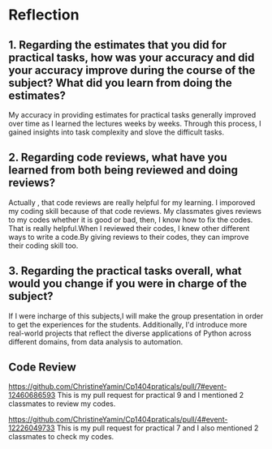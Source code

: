 # Reflection
## 1. Regarding the estimates that you did for practical tasks, how was your accuracy and did your accuracy improve during the course of the subject? What did you learn from doing the estimates?
My accuracy in providing estimates for practical tasks generally improved over time as I learned the lectures weeks by weeks. Through this process, I gained insights into task complexity and slove the difficult tasks.

## 2. Regarding code reviews, what have you learned from both being reviewed and doing reviews?
Actually , that code reviews are really helpful for my learning. I imporoved my coding skill because of that code reviews. My classmates gives reviews to my codes whether it is good or bad,  then, I know how to fix the codes. That is really helpful.When I reviewed their codes, I knew  other different  ways to write a code.By giving reviews to their codes, they can improve their coding skill too.

## 3. Regarding the practical tasks overall, what would you change if you were in charge of the subject?
If I were incharge of this subjects,I will make the group presentation in order to get the experiences for the students. Additionally, I'd introduce more real-world projects that reflect the diverse applications of Python across different domains, from data analysis to automation. 

## Code Review
https://github.com/ChristineYamin/Cp1404praticals/pull/7#event-12460686593
This is my pull request for practical 9 and I mentioned 2 classmates to review my codes.

https://github.com/ChristineYamin/Cp1404praticals/pull/4#event-12226049733
This is my pull request for practical 7 and I also mentioned 2 classmates to check my codes.







 

